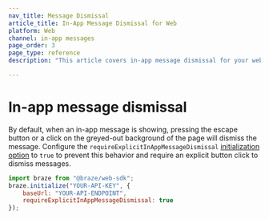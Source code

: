 ```yaml
---
nav_title: Message Dismissal
article_title: In-App Message Dismissal for Web
platform: Web
channel: in-app messages
page_order: 3
page_type: reference
description: "This article covers in-app message dismissal for your web application."

---
```


# In-app message dismissal

By default, when an in-app message is showing, pressing the escape button or a click on the greyed-out background of the page will dismiss the message. Configure the `requireExplicitInAppMessageDismissal` [initialization option][41] to `true` to prevent this behavior and require an explicit button click to dismiss messages. 

```javascript
import braze from "@braze/web-sdk";
braze.initialize("YOUR-API-KEY", {
    baseUrl: "YOUR-API-ENDPOINT",
    requireExplicitInAppMessageDismissal: true
});
```

[41]: https://js.appboycdn.com/web-sdk/latest/doc/modules/appboy.html#initializationoptions
